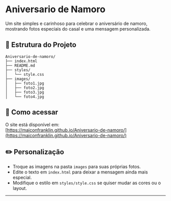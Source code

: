# Aniversario de Namoro

Um site simples e carinhoso para celebrar o aniversário de namoro, mostrando fotos especiais do casal e uma mensagem personalizada.

## 📂 Estrutura do Projeto

```
Aniversario-de-namoro/
├── index.html
├── README.md
├── styles/
│   └── style.css
├── images/
│   ├── foto1.jpg
│   ├── foto2.jpg
│   ├── foto3.jpg
│   └── foto4.jpg
```

## 🚀 Como acessar

O site está disponível em:  
[https://maiconfranklin.github.io/Aniversario-de-namoro/](https://maiconfranklin.github.io/Aniversario-de-namoro/)

## ✏️ Personalização

- Troque as imagens na pasta `images` para suas próprias fotos.
- Edite o texto em `index.html` para deixar a mensagem ainda mais especial.
- Modifique o estilo em `styles/style.css` se quiser mudar as cores ou o layout.

---
